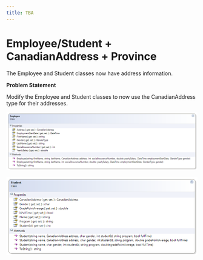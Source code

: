 ```yaml
---
title: TBA
---
```

# Employee/Student + CanadianAddress + Province

The Employee and Student classes now have address information.

**Problem Statement**

Modify the Employee and Student classes to now use the CanadianAddress type for their addresses.
 
![](I-Employee.png)

![](I-Student-2.png)
